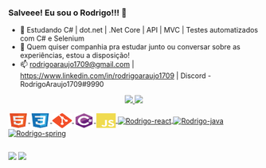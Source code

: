 ### Salveee! Eu sou o Rodrigo!!! 👋

- 🌱 Estudando C# | dot.net | .Net Core | API | MVC | Testes automatizados com C# e Selenium
- 🤔 Quem quiser companhia pra estudar junto ou conversar sobre as experiências, estou a disposição!
- 📫 rodrigoaraujo1709@gmail.com | https://www.linkedin.com/in/rodrigoaraujo1709 | Discord - RodrigoAraujo1709#9990

<div align="center">
  <a href="https://github.com/rodrigoaraujo1709">
  <img height="150em" src="https://github-readme-stats.vercel.app/api?username=rodrigoaraujo1709&show_icons=true&theme=dark&include_all_commits=true&count_private=true"/>
  <img height="150em" src="https://github-readme-stats.vercel.app/api/top-langs/?username=rodrigoaraujo1709&layout=compact&langs_count=7&theme=dark"/>
</div>
  <div style="display: inline_block"><br>
  <img align="center" alt="Rodrigo-HTML" height="30" width="40" src="https://raw.githubusercontent.com/devicons/devicon/master/icons/html5/html5-original.svg">
  <img align="center" alt="Rodrigo-CSS" height="30" width="40" src="https://raw.githubusercontent.com/devicons/devicon/master/icons/css3/css3-original.svg">
  <img align="center" alt="Rodrigo-Git" height="30" width="40" src="https://raw.githubusercontent.com/devicons/devicon/master/icons/git/git-original.svg">
  <img align="center" alt="Rodrigo-Csharp" height="30" width="40" src="https://raw.githubusercontent.com/devicons/devicon/master/icons/csharp/csharp-original.svg">
  <img align="center" alt="Rodrigo-Js" height="30" width="40" src="https://raw.githubusercontent.com/devicons/devicon/master/icons/javascript/javascript-plain.svg">
  <img align="center" alt="Rodrigo-react" height="30" width="35" src="https://cdn.jsdelivr.net/gh/devicons/devicon/icons/react/react-original.svg"> 
  <img align="center" alt="Rodrigo-java" height="30" width="35" src="https://cdn.jsdelivr.net/gh/devicons/devicon/icons/java/java-original.svg">
  <img align="center" alt="Rodrigo-spring" height="30" width="35" src="https://cdn.jsdelivr.net/gh/devicons/devicon/icons/spring/spring-original.svg"> 
</div>
  
  ##
  
  <div> 
  <a href = "mailto:rodrigoaraujo1709@gmail.com"><img src="https://img.shields.io/badge/-Gmail-%23333?style=for-the-badge&logo=gmail&logoColor=white" target="_blank"></a>
  <a href="https://www.linkedin.com/in/rodrigoaraujo1709/" target="_blank"><img src="https://img.shields.io/badge/-LinkedIn-%230077B5?style=for-the-badge&logo=linkedin&logoColor=white" target="_blank"></a>
    
    
